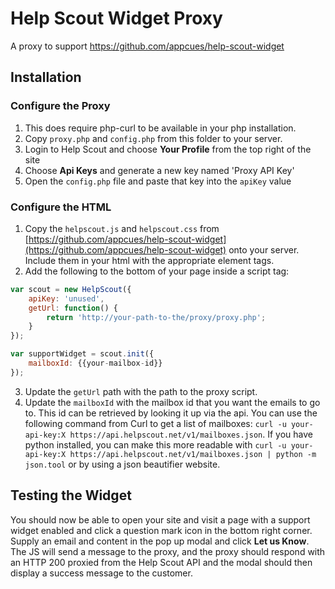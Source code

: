
# Help Scout Widget Proxy

A proxy to support https://github.com/appcues/help-scout-widget

## Installation

### Configure the Proxy

1. This does require php-curl to be available in your php installation.
2. Copy `proxy.php` and `config.php` from this folder to your server.
3. Login to Help Scout and choose __Your Profile__ from the top right of the site
4. Choose __Api Keys__ and generate a new key named 'Proxy API Key'
5. Open the `config.php` file and paste that key into the `apiKey` value

### Configure the HTML

1. Copy the `helpscout.js` and `helpscout.css` from [https://github.com/appcues/help-scout-widget](https://github.com/appcues/help-scout-widget) onto your server. Include them in your html with the appropriate element tags.
2. Add the following to the bottom of your page inside a script tag:

```javascript
var scout = new HelpScout({
    apiKey: 'unused',
    getUrl: function() {
        return 'http://your-path-to-the/proxy/proxy.php';
    }
});

var supportWidget = scout.init({
    mailboxId: {{your-mailbox-id}} 
});
```

3. Update the `getUrl` path with the path to the proxy script.
4. Update the `mailboxId` with the mailbox id that you want the emails to go to. This id can be retrieved by looking it up via the api. You can use the following command from Curl to get a list of mailboxes: `curl -u your-api-key:X https://api.helpscout.net/v1/mailboxes.json`. If you have python installed, you can make this more readable with `curl -u your-api-key:X https://api.helpscout.net/v1/mailboxes.json | python -m json.tool` or by using a json beautifier website.

## Testing the Widget

You should now be able to open your site and visit a page with a support widget enabled and click a question mark icon in the bottom right corner. Supply an email and content in the pop up modal and click __Let us Know__. The JS will send a message to the proxy, and the proxy should respond with an HTTP 200 proxied from the Help Scout API and the modal should then display a success message to the customer.

